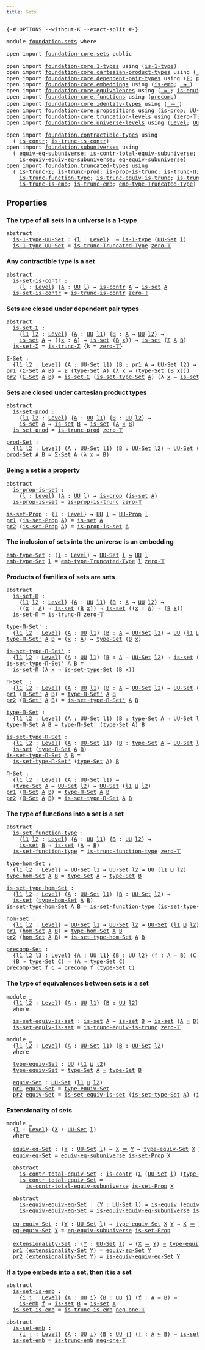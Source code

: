 ```yaml
---
title: Sets
---
```


<pre class="Agda"><a id="30" class="Symbol">{-#</a> <a id="34" class="Keyword">OPTIONS</a> <a id="42" class="Pragma">--without-K</a> <a id="54" class="Pragma">--exact-split</a> <a id="68" class="Symbol">#-}</a>

<a id="73" class="Keyword">module</a> <a id="80" href="foundation.sets.html" class="Module">foundation.sets</a> <a id="96" class="Keyword">where</a>

<a id="103" class="Keyword">open</a> <a id="108" class="Keyword">import</a> <a id="115" href="foundation-core.sets.html" class="Module">foundation-core.sets</a> <a id="136" class="Keyword">public</a>

<a id="144" class="Keyword">open</a> <a id="149" class="Keyword">import</a> <a id="156" href="foundation-core.1-types.html" class="Module">foundation-core.1-types</a> <a id="180" class="Keyword">using</a> <a id="186" class="Symbol">(</a><a id="187" href="foundation-core.1-types.html#807" class="Function">is-1-type</a><a id="196" class="Symbol">)</a>
<a id="198" class="Keyword">open</a> <a id="203" class="Keyword">import</a> <a id="210" href="foundation-core.cartesian-product-types.html" class="Module">foundation-core.cartesian-product-types</a> <a id="250" class="Keyword">using</a> <a id="256" class="Symbol">(</a><a id="257" href="foundation-core.cartesian-product-types.html#590" class="Function Operator">_×_</a><a id="260" class="Symbol">)</a>
<a id="262" class="Keyword">open</a> <a id="267" class="Keyword">import</a> <a id="274" href="foundation-core.dependent-pair-types.html" class="Module">foundation-core.dependent-pair-types</a> <a id="311" class="Keyword">using</a> <a id="317" class="Symbol">(</a><a id="318" href="foundation-core.dependent-pair-types.html#515" class="Record">Σ</a><a id="319" class="Symbol">;</a> <a id="321" href="foundation-core.dependent-pair-types.html#588" class="InductiveConstructor">pair</a><a id="325" class="Symbol">;</a> <a id="327" href="foundation-core.dependent-pair-types.html#605" class="Field">pr1</a><a id="330" class="Symbol">;</a> <a id="332" href="foundation-core.dependent-pair-types.html#617" class="Field">pr2</a><a id="335" class="Symbol">)</a>
<a id="337" class="Keyword">open</a> <a id="342" class="Keyword">import</a> <a id="349" href="foundation-core.embeddings.html" class="Module">foundation-core.embeddings</a> <a id="376" class="Keyword">using</a> <a id="382" class="Symbol">(</a><a id="383" href="foundation-core.embeddings.html#992" class="Function">is-emb</a><a id="389" class="Symbol">;</a> <a id="391" href="foundation-core.embeddings.html#1074" class="Function Operator">_↪_</a><a id="394" class="Symbol">)</a>
<a id="396" class="Keyword">open</a> <a id="401" class="Keyword">import</a> <a id="408" href="foundation-core.equivalences.html" class="Module">foundation-core.equivalences</a> <a id="437" class="Keyword">using</a> <a id="443" class="Symbol">(</a><a id="444" href="foundation-core.equivalences.html#1621" class="Function Operator">_≃_</a><a id="447" class="Symbol">;</a> <a id="449" href="foundation-core.equivalences.html#1556" class="Function">is-equiv</a><a id="457" class="Symbol">)</a>
<a id="459" class="Keyword">open</a> <a id="464" class="Keyword">import</a> <a id="471" href="foundation-core.functions.html" class="Module">foundation-core.functions</a> <a id="497" class="Keyword">using</a> <a id="503" class="Symbol">(</a><a id="504" href="foundation-core.functions.html#938" class="Function">precomp</a><a id="511" class="Symbol">)</a>
<a id="513" class="Keyword">open</a> <a id="518" class="Keyword">import</a> <a id="525" href="foundation-core.identity-types.html" class="Module">foundation-core.identity-types</a> <a id="556" class="Keyword">using</a> <a id="562" class="Symbol">(</a><a id="563" href="foundation-core.identity-types.html#1865" class="Function Operator">_＝_</a><a id="566" class="Symbol">)</a>
<a id="568" class="Keyword">open</a> <a id="573" class="Keyword">import</a> <a id="580" href="foundation-core.propositions.html" class="Module">foundation-core.propositions</a> <a id="609" class="Keyword">using</a> <a id="615" class="Symbol">(</a><a id="616" href="foundation-core.propositions.html#1309" class="Function">is-prop</a><a id="623" class="Symbol">;</a> <a id="625" href="foundation-core.propositions.html#1393" class="Function">UU-Prop</a><a id="632" class="Symbol">)</a>
<a id="634" class="Keyword">open</a> <a id="639" class="Keyword">import</a> <a id="646" href="foundation-core.truncation-levels.html" class="Module">foundation-core.truncation-levels</a> <a id="680" class="Keyword">using</a> <a id="686" class="Symbol">(</a><a id="687" href="foundation-core.truncation-levels.html#492" class="Function">zero-𝕋</a><a id="693" class="Symbol">;</a> <a id="695" href="foundation-core.truncation-levels.html#448" class="Function">neg-one-𝕋</a><a id="704" class="Symbol">)</a>
<a id="706" class="Keyword">open</a> <a id="711" class="Keyword">import</a> <a id="718" href="foundation-core.universe-levels.html" class="Module">foundation-core.universe-levels</a> <a id="750" class="Keyword">using</a> <a id="756" class="Symbol">(</a><a id="757" href="Agda.Primitive.html#597" class="Postulate">Level</a><a id="762" class="Symbol">;</a> <a id="764" href="foundation-core.universe-levels.html#235" class="Primitive">UU</a><a id="766" class="Symbol">;</a> <a id="768" href="Agda.Primitive.html#810" class="Primitive Operator">_⊔_</a><a id="771" class="Symbol">)</a>

<a id="774" class="Keyword">open</a> <a id="779" class="Keyword">import</a> <a id="786" href="foundation.contractible-types.html" class="Module">foundation.contractible-types</a> <a id="816" class="Keyword">using</a>
  <a id="824" class="Symbol">(</a> <a id="826" href="foundation-core.contractible-types.html#1006" class="Function">is-contr</a><a id="834" class="Symbol">;</a> <a id="836" href="foundation.contractible-types.html#3778" class="Function">is-trunc-is-contr</a><a id="853" class="Symbol">)</a>
<a id="855" class="Keyword">open</a> <a id="860" class="Keyword">import</a> <a id="867" href="foundation.subuniverses.html" class="Module">foundation.subuniverses</a> <a id="891" class="Keyword">using</a>
  <a id="899" class="Symbol">(</a> <a id="901" href="foundation.subuniverses.html#2750" class="Function">equiv-eq-subuniverse</a><a id="921" class="Symbol">;</a> <a id="923" href="foundation.subuniverses.html#2955" class="Function">is-contr-total-equiv-subuniverse</a><a id="955" class="Symbol">;</a>
    <a id="961" href="foundation.subuniverses.html#3335" class="Function">is-equiv-equiv-eq-subuniverse</a><a id="990" class="Symbol">;</a> <a id="992" href="foundation.subuniverses.html#3939" class="Function">eq-equiv-subuniverse</a><a id="1012" class="Symbol">)</a>
<a id="1014" class="Keyword">open</a> <a id="1019" class="Keyword">import</a> <a id="1026" href="foundation.truncated-types.html" class="Module">foundation.truncated-types</a> <a id="1053" class="Keyword">using</a>
  <a id="1061" class="Symbol">(</a> <a id="1063" href="foundation-core.truncated-types.html#5855" class="Function">is-trunc-Σ</a><a id="1073" class="Symbol">;</a> <a id="1075" href="foundation-core.truncated-types.html#7120" class="Function">is-trunc-prod</a><a id="1088" class="Symbol">;</a> <a id="1090" href="foundation-core.truncated-types.html#12190" class="Function">is-prop-is-trunc</a><a id="1106" class="Symbol">;</a> <a id="1108" href="foundation-core.truncated-types.html#9033" class="Function">is-trunc-Π</a><a id="1118" class="Symbol">;</a>
    <a id="1124" href="foundation-core.truncated-types.html#10883" class="Function">is-trunc-function-type</a><a id="1146" class="Symbol">;</a> <a id="1148" href="foundation-core.truncated-types.html#12761" class="Function">is-trunc-equiv-is-trunc</a><a id="1171" class="Symbol">;</a> <a id="1173" href="foundation.truncated-types.html#990" class="Function">is-trunc-Truncated-Type</a><a id="1196" class="Symbol">;</a>
    <a id="1202" href="foundation-core.truncated-types.html#5313" class="Function">is-trunc-is-emb</a><a id="1217" class="Symbol">;</a> <a id="1219" href="foundation-core.truncated-types.html#5575" class="Function">is-trunc-emb</a><a id="1231" class="Symbol">;</a> <a id="1233" href="foundation.truncated-types.html#1577" class="Function">emb-type-Truncated-Type</a><a id="1256" class="Symbol">)</a>
</pre>
## Properties

### The type of all sets in a universe is a 1-type

<pre class="Agda"><a id="1334" class="Keyword">abstract</a>
  <a id="is-1-type-UU-Set"></a><a id="1345" href="foundation.sets.html#1345" class="Function">is-1-type-UU-Set</a> <a id="1362" class="Symbol">:</a> <a id="1364" class="Symbol">{</a><a id="1365" href="foundation.sets.html#1365" class="Bound">l</a> <a id="1367" class="Symbol">:</a> <a id="1369" href="Agda.Primitive.html#597" class="Postulate">Level</a><a id="1374" class="Symbol">}</a>  <a id="1377" class="Symbol">→</a> <a id="1379" href="foundation-core.1-types.html#807" class="Function">is-1-type</a> <a id="1389" class="Symbol">(</a><a id="1390" href="foundation-core.sets.html#1190" class="Function">UU-Set</a> <a id="1397" href="foundation.sets.html#1365" class="Bound">l</a><a id="1398" class="Symbol">)</a>
  <a id="1402" href="foundation.sets.html#1345" class="Function">is-1-type-UU-Set</a> <a id="1419" class="Symbol">=</a> <a id="1421" href="foundation.truncated-types.html#990" class="Function">is-trunc-Truncated-Type</a> <a id="1445" href="foundation-core.truncation-levels.html#492" class="Function">zero-𝕋</a>
</pre>
### Any contractible type is a set

<pre class="Agda"><a id="1501" class="Keyword">abstract</a>
  <a id="is-set-is-contr"></a><a id="1512" href="foundation.sets.html#1512" class="Function">is-set-is-contr</a> <a id="1528" class="Symbol">:</a>
    <a id="1534" class="Symbol">{</a><a id="1535" href="foundation.sets.html#1535" class="Bound">l</a> <a id="1537" class="Symbol">:</a> <a id="1539" href="Agda.Primitive.html#597" class="Postulate">Level</a><a id="1544" class="Symbol">}</a> <a id="1546" class="Symbol">{</a><a id="1547" href="foundation.sets.html#1547" class="Bound">A</a> <a id="1549" class="Symbol">:</a> <a id="1551" href="foundation-core.universe-levels.html#235" class="Primitive">UU</a> <a id="1554" href="foundation.sets.html#1535" class="Bound">l</a><a id="1555" class="Symbol">}</a> <a id="1557" class="Symbol">→</a> <a id="1559" href="foundation-core.contractible-types.html#1006" class="Function">is-contr</a> <a id="1568" href="foundation.sets.html#1547" class="Bound">A</a> <a id="1570" class="Symbol">→</a> <a id="1572" href="foundation-core.sets.html#1113" class="Function">is-set</a> <a id="1579" href="foundation.sets.html#1547" class="Bound">A</a>
  <a id="1583" href="foundation.sets.html#1512" class="Function">is-set-is-contr</a> <a id="1599" class="Symbol">=</a> <a id="1601" href="foundation.contractible-types.html#3778" class="Function">is-trunc-is-contr</a> <a id="1619" href="foundation-core.truncation-levels.html#492" class="Function">zero-𝕋</a>
</pre>
### Sets are closed under dependent pair types

<pre class="Agda"><a id="1687" class="Keyword">abstract</a>
  <a id="is-set-Σ"></a><a id="1698" href="foundation.sets.html#1698" class="Function">is-set-Σ</a> <a id="1707" class="Symbol">:</a>
    <a id="1713" class="Symbol">{</a><a id="1714" href="foundation.sets.html#1714" class="Bound">l1</a> <a id="1717" href="foundation.sets.html#1717" class="Bound">l2</a> <a id="1720" class="Symbol">:</a> <a id="1722" href="Agda.Primitive.html#597" class="Postulate">Level</a><a id="1727" class="Symbol">}</a> <a id="1729" class="Symbol">{</a><a id="1730" href="foundation.sets.html#1730" class="Bound">A</a> <a id="1732" class="Symbol">:</a> <a id="1734" href="foundation-core.universe-levels.html#235" class="Primitive">UU</a> <a id="1737" href="foundation.sets.html#1714" class="Bound">l1</a><a id="1739" class="Symbol">}</a> <a id="1741" class="Symbol">{</a><a id="1742" href="foundation.sets.html#1742" class="Bound">B</a> <a id="1744" class="Symbol">:</a> <a id="1746" href="foundation.sets.html#1730" class="Bound">A</a> <a id="1748" class="Symbol">→</a> <a id="1750" href="foundation-core.universe-levels.html#235" class="Primitive">UU</a> <a id="1753" href="foundation.sets.html#1717" class="Bound">l2</a><a id="1755" class="Symbol">}</a> <a id="1757" class="Symbol">→</a>
    <a id="1763" href="foundation-core.sets.html#1113" class="Function">is-set</a> <a id="1770" href="foundation.sets.html#1730" class="Bound">A</a> <a id="1772" class="Symbol">→</a> <a id="1774" class="Symbol">((</a><a id="1776" href="foundation.sets.html#1776" class="Bound">x</a> <a id="1778" class="Symbol">:</a> <a id="1780" href="foundation.sets.html#1730" class="Bound">A</a><a id="1781" class="Symbol">)</a> <a id="1783" class="Symbol">→</a> <a id="1785" href="foundation-core.sets.html#1113" class="Function">is-set</a> <a id="1792" class="Symbol">(</a><a id="1793" href="foundation.sets.html#1742" class="Bound">B</a> <a id="1795" href="foundation.sets.html#1776" class="Bound">x</a><a id="1796" class="Symbol">))</a> <a id="1799" class="Symbol">→</a> <a id="1801" href="foundation-core.sets.html#1113" class="Function">is-set</a> <a id="1808" class="Symbol">(</a><a id="1809" href="foundation-core.dependent-pair-types.html#515" class="Record">Σ</a> <a id="1811" href="foundation.sets.html#1730" class="Bound">A</a> <a id="1813" href="foundation.sets.html#1742" class="Bound">B</a><a id="1814" class="Symbol">)</a>
  <a id="1818" href="foundation.sets.html#1698" class="Function">is-set-Σ</a> <a id="1827" class="Symbol">=</a> <a id="1829" href="foundation-core.truncated-types.html#5855" class="Function">is-trunc-Σ</a> <a id="1840" class="Symbol">{</a><a id="1841" class="Argument">k</a> <a id="1843" class="Symbol">=</a> <a id="1845" href="foundation-core.truncation-levels.html#492" class="Function">zero-𝕋</a><a id="1851" class="Symbol">}</a>

<a id="Σ-Set"></a><a id="1854" href="foundation.sets.html#1854" class="Function">Σ-Set</a> <a id="1860" class="Symbol">:</a>
  <a id="1864" class="Symbol">{</a><a id="1865" href="foundation.sets.html#1865" class="Bound">l1</a> <a id="1868" href="foundation.sets.html#1868" class="Bound">l2</a> <a id="1871" class="Symbol">:</a> <a id="1873" href="Agda.Primitive.html#597" class="Postulate">Level</a><a id="1878" class="Symbol">}</a> <a id="1880" class="Symbol">(</a><a id="1881" href="foundation.sets.html#1881" class="Bound">A</a> <a id="1883" class="Symbol">:</a> <a id="1885" href="foundation-core.sets.html#1190" class="Function">UU-Set</a> <a id="1892" href="foundation.sets.html#1865" class="Bound">l1</a><a id="1894" class="Symbol">)</a> <a id="1896" class="Symbol">(</a><a id="1897" href="foundation.sets.html#1897" class="Bound">B</a> <a id="1899" class="Symbol">:</a> <a id="1901" href="foundation-core.dependent-pair-types.html#605" class="Field">pr1</a> <a id="1905" href="foundation.sets.html#1881" class="Bound">A</a> <a id="1907" class="Symbol">→</a> <a id="1909" href="foundation-core.sets.html#1190" class="Function">UU-Set</a> <a id="1916" href="foundation.sets.html#1868" class="Bound">l2</a><a id="1918" class="Symbol">)</a> <a id="1920" class="Symbol">→</a> <a id="1922" href="foundation-core.sets.html#1190" class="Function">UU-Set</a> <a id="1929" class="Symbol">(</a><a id="1930" href="foundation.sets.html#1865" class="Bound">l1</a> <a id="1933" href="Agda.Primitive.html#810" class="Primitive Operator">⊔</a> <a id="1935" href="foundation.sets.html#1868" class="Bound">l2</a><a id="1937" class="Symbol">)</a>
<a id="1939" href="foundation-core.dependent-pair-types.html#605" class="Field">pr1</a> <a id="1943" class="Symbol">(</a><a id="1944" href="foundation.sets.html#1854" class="Function">Σ-Set</a> <a id="1950" href="foundation.sets.html#1950" class="Bound">A</a> <a id="1952" href="foundation.sets.html#1952" class="Bound">B</a><a id="1953" class="Symbol">)</a> <a id="1955" class="Symbol">=</a> <a id="1957" href="foundation-core.dependent-pair-types.html#515" class="Record">Σ</a> <a id="1959" class="Symbol">(</a><a id="1960" href="foundation-core.sets.html#1304" class="Function">type-Set</a> <a id="1969" href="foundation.sets.html#1950" class="Bound">A</a><a id="1970" class="Symbol">)</a> <a id="1972" class="Symbol">(λ</a> <a id="1975" href="foundation.sets.html#1975" class="Bound">x</a> <a id="1977" class="Symbol">→</a> <a id="1979" class="Symbol">(</a><a id="1980" href="foundation-core.sets.html#1304" class="Function">type-Set</a> <a id="1989" class="Symbol">(</a><a id="1990" href="foundation.sets.html#1952" class="Bound">B</a> <a id="1992" href="foundation.sets.html#1975" class="Bound">x</a><a id="1993" class="Symbol">)))</a>
<a id="1997" href="foundation-core.dependent-pair-types.html#617" class="Field">pr2</a> <a id="2001" class="Symbol">(</a><a id="2002" href="foundation.sets.html#1854" class="Function">Σ-Set</a> <a id="2008" href="foundation.sets.html#2008" class="Bound">A</a> <a id="2010" href="foundation.sets.html#2010" class="Bound">B</a><a id="2011" class="Symbol">)</a> <a id="2013" class="Symbol">=</a> <a id="2015" href="foundation.sets.html#1698" class="Function">is-set-Σ</a> <a id="2024" class="Symbol">(</a><a id="2025" href="foundation-core.sets.html#1355" class="Function">is-set-type-Set</a> <a id="2041" href="foundation.sets.html#2008" class="Bound">A</a><a id="2042" class="Symbol">)</a> <a id="2044" class="Symbol">(λ</a> <a id="2047" href="foundation.sets.html#2047" class="Bound">x</a> <a id="2049" class="Symbol">→</a> <a id="2051" href="foundation-core.sets.html#1355" class="Function">is-set-type-Set</a> <a id="2067" class="Symbol">(</a><a id="2068" href="foundation.sets.html#2010" class="Bound">B</a> <a id="2070" href="foundation.sets.html#2047" class="Bound">x</a><a id="2071" class="Symbol">))</a>
</pre>
### Sets are closed under cartesian product types

<pre class="Agda"><a id="2138" class="Keyword">abstract</a>
  <a id="is-set-prod"></a><a id="2149" href="foundation.sets.html#2149" class="Function">is-set-prod</a> <a id="2161" class="Symbol">:</a>
    <a id="2167" class="Symbol">{</a><a id="2168" href="foundation.sets.html#2168" class="Bound">l1</a> <a id="2171" href="foundation.sets.html#2171" class="Bound">l2</a> <a id="2174" class="Symbol">:</a> <a id="2176" href="Agda.Primitive.html#597" class="Postulate">Level</a><a id="2181" class="Symbol">}</a> <a id="2183" class="Symbol">{</a><a id="2184" href="foundation.sets.html#2184" class="Bound">A</a> <a id="2186" class="Symbol">:</a> <a id="2188" href="foundation-core.universe-levels.html#235" class="Primitive">UU</a> <a id="2191" href="foundation.sets.html#2168" class="Bound">l1</a><a id="2193" class="Symbol">}</a> <a id="2195" class="Symbol">{</a><a id="2196" href="foundation.sets.html#2196" class="Bound">B</a> <a id="2198" class="Symbol">:</a> <a id="2200" href="foundation-core.universe-levels.html#235" class="Primitive">UU</a> <a id="2203" href="foundation.sets.html#2171" class="Bound">l2</a><a id="2205" class="Symbol">}</a> <a id="2207" class="Symbol">→</a>
    <a id="2213" href="foundation-core.sets.html#1113" class="Function">is-set</a> <a id="2220" href="foundation.sets.html#2184" class="Bound">A</a> <a id="2222" class="Symbol">→</a> <a id="2224" href="foundation-core.sets.html#1113" class="Function">is-set</a> <a id="2231" href="foundation.sets.html#2196" class="Bound">B</a> <a id="2233" class="Symbol">→</a> <a id="2235" href="foundation-core.sets.html#1113" class="Function">is-set</a> <a id="2242" class="Symbol">(</a><a id="2243" href="foundation.sets.html#2184" class="Bound">A</a> <a id="2245" href="foundation-core.cartesian-product-types.html#590" class="Function Operator">×</a> <a id="2247" href="foundation.sets.html#2196" class="Bound">B</a><a id="2248" class="Symbol">)</a>
  <a id="2252" href="foundation.sets.html#2149" class="Function">is-set-prod</a> <a id="2264" class="Symbol">=</a> <a id="2266" href="foundation-core.truncated-types.html#7120" class="Function">is-trunc-prod</a> <a id="2280" href="foundation-core.truncation-levels.html#492" class="Function">zero-𝕋</a>
  
<a id="prod-Set"></a><a id="2290" href="foundation.sets.html#2290" class="Function">prod-Set</a> <a id="2299" class="Symbol">:</a>
  <a id="2303" class="Symbol">{</a><a id="2304" href="foundation.sets.html#2304" class="Bound">l1</a> <a id="2307" href="foundation.sets.html#2307" class="Bound">l2</a> <a id="2310" class="Symbol">:</a> <a id="2312" href="Agda.Primitive.html#597" class="Postulate">Level</a><a id="2317" class="Symbol">}</a> <a id="2319" class="Symbol">(</a><a id="2320" href="foundation.sets.html#2320" class="Bound">A</a> <a id="2322" class="Symbol">:</a> <a id="2324" href="foundation-core.sets.html#1190" class="Function">UU-Set</a> <a id="2331" href="foundation.sets.html#2304" class="Bound">l1</a><a id="2333" class="Symbol">)</a> <a id="2335" class="Symbol">(</a><a id="2336" href="foundation.sets.html#2336" class="Bound">B</a> <a id="2338" class="Symbol">:</a> <a id="2340" href="foundation-core.sets.html#1190" class="Function">UU-Set</a> <a id="2347" href="foundation.sets.html#2307" class="Bound">l2</a><a id="2349" class="Symbol">)</a> <a id="2351" class="Symbol">→</a> <a id="2353" href="foundation-core.sets.html#1190" class="Function">UU-Set</a> <a id="2360" class="Symbol">(</a><a id="2361" href="foundation.sets.html#2304" class="Bound">l1</a> <a id="2364" href="Agda.Primitive.html#810" class="Primitive Operator">⊔</a> <a id="2366" href="foundation.sets.html#2307" class="Bound">l2</a><a id="2368" class="Symbol">)</a>
<a id="2370" href="foundation.sets.html#2290" class="Function">prod-Set</a> <a id="2379" href="foundation.sets.html#2379" class="Bound">A</a> <a id="2381" href="foundation.sets.html#2381" class="Bound">B</a> <a id="2383" class="Symbol">=</a> <a id="2385" href="foundation.sets.html#1854" class="Function">Σ-Set</a> <a id="2391" href="foundation.sets.html#2379" class="Bound">A</a> <a id="2393" class="Symbol">(λ</a> <a id="2396" href="foundation.sets.html#2396" class="Bound">x</a> <a id="2398" class="Symbol">→</a> <a id="2400" href="foundation.sets.html#2381" class="Bound">B</a><a id="2401" class="Symbol">)</a>
</pre>
### Being a set is a property

<pre class="Agda"><a id="2447" class="Keyword">abstract</a>
  <a id="is-prop-is-set"></a><a id="2458" href="foundation.sets.html#2458" class="Function">is-prop-is-set</a> <a id="2473" class="Symbol">:</a>
    <a id="2479" class="Symbol">{</a><a id="2480" href="foundation.sets.html#2480" class="Bound">l</a> <a id="2482" class="Symbol">:</a> <a id="2484" href="Agda.Primitive.html#597" class="Postulate">Level</a><a id="2489" class="Symbol">}</a> <a id="2491" class="Symbol">(</a><a id="2492" href="foundation.sets.html#2492" class="Bound">A</a> <a id="2494" class="Symbol">:</a> <a id="2496" href="foundation-core.universe-levels.html#235" class="Primitive">UU</a> <a id="2499" href="foundation.sets.html#2480" class="Bound">l</a><a id="2500" class="Symbol">)</a> <a id="2502" class="Symbol">→</a> <a id="2504" href="foundation-core.propositions.html#1309" class="Function">is-prop</a> <a id="2512" class="Symbol">(</a><a id="2513" href="foundation-core.sets.html#1113" class="Function">is-set</a> <a id="2520" href="foundation.sets.html#2492" class="Bound">A</a><a id="2521" class="Symbol">)</a>
  <a id="2525" href="foundation.sets.html#2458" class="Function">is-prop-is-set</a> <a id="2540" class="Symbol">=</a> <a id="2542" href="foundation-core.truncated-types.html#12190" class="Function">is-prop-is-trunc</a> <a id="2559" href="foundation-core.truncation-levels.html#492" class="Function">zero-𝕋</a>

<a id="is-set-Prop"></a><a id="2567" href="foundation.sets.html#2567" class="Function">is-set-Prop</a> <a id="2579" class="Symbol">:</a> <a id="2581" class="Symbol">{</a><a id="2582" href="foundation.sets.html#2582" class="Bound">l</a> <a id="2584" class="Symbol">:</a> <a id="2586" href="Agda.Primitive.html#597" class="Postulate">Level</a><a id="2591" class="Symbol">}</a> <a id="2593" class="Symbol">→</a> <a id="2595" href="foundation-core.universe-levels.html#235" class="Primitive">UU</a> <a id="2598" href="foundation.sets.html#2582" class="Bound">l</a> <a id="2600" class="Symbol">→</a> <a id="2602" href="foundation-core.propositions.html#1393" class="Function">UU-Prop</a> <a id="2610" href="foundation.sets.html#2582" class="Bound">l</a>
<a id="2612" href="foundation-core.dependent-pair-types.html#605" class="Field">pr1</a> <a id="2616" class="Symbol">(</a><a id="2617" href="foundation.sets.html#2567" class="Function">is-set-Prop</a> <a id="2629" href="foundation.sets.html#2629" class="Bound">A</a><a id="2630" class="Symbol">)</a> <a id="2632" class="Symbol">=</a> <a id="2634" href="foundation-core.sets.html#1113" class="Function">is-set</a> <a id="2641" href="foundation.sets.html#2629" class="Bound">A</a>
<a id="2643" href="foundation-core.dependent-pair-types.html#617" class="Field">pr2</a> <a id="2647" class="Symbol">(</a><a id="2648" href="foundation.sets.html#2567" class="Function">is-set-Prop</a> <a id="2660" href="foundation.sets.html#2660" class="Bound">A</a><a id="2661" class="Symbol">)</a> <a id="2663" class="Symbol">=</a> <a id="2665" href="foundation.sets.html#2458" class="Function">is-prop-is-set</a> <a id="2680" href="foundation.sets.html#2660" class="Bound">A</a>
</pre>
### The inclusion of sets into the universe is an embedding

<pre class="Agda"><a id="emb-type-Set"></a><a id="2756" href="foundation.sets.html#2756" class="Function">emb-type-Set</a> <a id="2769" class="Symbol">:</a> <a id="2771" class="Symbol">(</a><a id="2772" href="foundation.sets.html#2772" class="Bound">l</a> <a id="2774" class="Symbol">:</a> <a id="2776" href="Agda.Primitive.html#597" class="Postulate">Level</a><a id="2781" class="Symbol">)</a> <a id="2783" class="Symbol">→</a> <a id="2785" href="foundation-core.sets.html#1190" class="Function">UU-Set</a> <a id="2792" href="foundation.sets.html#2772" class="Bound">l</a> <a id="2794" href="foundation-core.embeddings.html#1074" class="Function Operator">↪</a> <a id="2796" href="foundation-core.universe-levels.html#235" class="Primitive">UU</a> <a id="2799" href="foundation.sets.html#2772" class="Bound">l</a>
<a id="2801" href="foundation.sets.html#2756" class="Function">emb-type-Set</a> <a id="2814" href="foundation.sets.html#2814" class="Bound">l</a> <a id="2816" class="Symbol">=</a> <a id="2818" href="foundation.truncated-types.html#1577" class="Function">emb-type-Truncated-Type</a> <a id="2842" href="foundation.sets.html#2814" class="Bound">l</a> <a id="2844" href="foundation-core.truncation-levels.html#492" class="Function">zero-𝕋</a>
</pre>
### Products of families of sets are sets

<pre class="Agda"><a id="2907" class="Keyword">abstract</a>
  <a id="is-set-Π"></a><a id="2918" href="foundation.sets.html#2918" class="Function">is-set-Π</a> <a id="2927" class="Symbol">:</a>
    <a id="2933" class="Symbol">{</a><a id="2934" href="foundation.sets.html#2934" class="Bound">l1</a> <a id="2937" href="foundation.sets.html#2937" class="Bound">l2</a> <a id="2940" class="Symbol">:</a> <a id="2942" href="Agda.Primitive.html#597" class="Postulate">Level</a><a id="2947" class="Symbol">}</a> <a id="2949" class="Symbol">{</a><a id="2950" href="foundation.sets.html#2950" class="Bound">A</a> <a id="2952" class="Symbol">:</a> <a id="2954" href="foundation-core.universe-levels.html#235" class="Primitive">UU</a> <a id="2957" href="foundation.sets.html#2934" class="Bound">l1</a><a id="2959" class="Symbol">}</a> <a id="2961" class="Symbol">{</a><a id="2962" href="foundation.sets.html#2962" class="Bound">B</a> <a id="2964" class="Symbol">:</a> <a id="2966" href="foundation.sets.html#2950" class="Bound">A</a> <a id="2968" class="Symbol">→</a> <a id="2970" href="foundation-core.universe-levels.html#235" class="Primitive">UU</a> <a id="2973" href="foundation.sets.html#2937" class="Bound">l2</a><a id="2975" class="Symbol">}</a> <a id="2977" class="Symbol">→</a>
    <a id="2983" class="Symbol">((</a><a id="2985" href="foundation.sets.html#2985" class="Bound">x</a> <a id="2987" class="Symbol">:</a> <a id="2989" href="foundation.sets.html#2950" class="Bound">A</a><a id="2990" class="Symbol">)</a> <a id="2992" class="Symbol">→</a> <a id="2994" href="foundation-core.sets.html#1113" class="Function">is-set</a> <a id="3001" class="Symbol">(</a><a id="3002" href="foundation.sets.html#2962" class="Bound">B</a> <a id="3004" href="foundation.sets.html#2985" class="Bound">x</a><a id="3005" class="Symbol">))</a> <a id="3008" class="Symbol">→</a> <a id="3010" href="foundation-core.sets.html#1113" class="Function">is-set</a> <a id="3017" class="Symbol">((</a><a id="3019" href="foundation.sets.html#3019" class="Bound">x</a> <a id="3021" class="Symbol">:</a> <a id="3023" href="foundation.sets.html#2950" class="Bound">A</a><a id="3024" class="Symbol">)</a> <a id="3026" class="Symbol">→</a> <a id="3028" class="Symbol">(</a><a id="3029" href="foundation.sets.html#2962" class="Bound">B</a> <a id="3031" href="foundation.sets.html#3019" class="Bound">x</a><a id="3032" class="Symbol">))</a>
  <a id="3037" href="foundation.sets.html#2918" class="Function">is-set-Π</a> <a id="3046" class="Symbol">=</a> <a id="3048" href="foundation-core.truncated-types.html#9033" class="Function">is-trunc-Π</a> <a id="3059" href="foundation-core.truncation-levels.html#492" class="Function">zero-𝕋</a>

<a id="type-Π-Set&#39;"></a><a id="3067" href="foundation.sets.html#3067" class="Function">type-Π-Set&#39;</a> <a id="3079" class="Symbol">:</a>
  <a id="3083" class="Symbol">{</a><a id="3084" href="foundation.sets.html#3084" class="Bound">l1</a> <a id="3087" href="foundation.sets.html#3087" class="Bound">l2</a> <a id="3090" class="Symbol">:</a> <a id="3092" href="Agda.Primitive.html#597" class="Postulate">Level</a><a id="3097" class="Symbol">}</a> <a id="3099" class="Symbol">(</a><a id="3100" href="foundation.sets.html#3100" class="Bound">A</a> <a id="3102" class="Symbol">:</a> <a id="3104" href="foundation-core.universe-levels.html#235" class="Primitive">UU</a> <a id="3107" href="foundation.sets.html#3084" class="Bound">l1</a><a id="3109" class="Symbol">)</a> <a id="3111" class="Symbol">(</a><a id="3112" href="foundation.sets.html#3112" class="Bound">B</a> <a id="3114" class="Symbol">:</a> <a id="3116" href="foundation.sets.html#3100" class="Bound">A</a> <a id="3118" class="Symbol">→</a> <a id="3120" href="foundation-core.sets.html#1190" class="Function">UU-Set</a> <a id="3127" href="foundation.sets.html#3087" class="Bound">l2</a><a id="3129" class="Symbol">)</a> <a id="3131" class="Symbol">→</a> <a id="3133" href="foundation-core.universe-levels.html#235" class="Primitive">UU</a> <a id="3136" class="Symbol">(</a><a id="3137" href="foundation.sets.html#3084" class="Bound">l1</a> <a id="3140" href="Agda.Primitive.html#810" class="Primitive Operator">⊔</a> <a id="3142" href="foundation.sets.html#3087" class="Bound">l2</a><a id="3144" class="Symbol">)</a>
<a id="3146" href="foundation.sets.html#3067" class="Function">type-Π-Set&#39;</a> <a id="3158" href="foundation.sets.html#3158" class="Bound">A</a> <a id="3160" href="foundation.sets.html#3160" class="Bound">B</a> <a id="3162" class="Symbol">=</a> <a id="3164" class="Symbol">(</a><a id="3165" href="foundation.sets.html#3165" class="Bound">x</a> <a id="3167" class="Symbol">:</a> <a id="3169" href="foundation.sets.html#3158" class="Bound">A</a><a id="3170" class="Symbol">)</a> <a id="3172" class="Symbol">→</a> <a id="3174" href="foundation-core.sets.html#1304" class="Function">type-Set</a> <a id="3183" class="Symbol">(</a><a id="3184" href="foundation.sets.html#3160" class="Bound">B</a> <a id="3186" href="foundation.sets.html#3165" class="Bound">x</a><a id="3187" class="Symbol">)</a>

<a id="is-set-type-Π-Set&#39;"></a><a id="3190" href="foundation.sets.html#3190" class="Function">is-set-type-Π-Set&#39;</a> <a id="3209" class="Symbol">:</a>
  <a id="3213" class="Symbol">{</a><a id="3214" href="foundation.sets.html#3214" class="Bound">l1</a> <a id="3217" href="foundation.sets.html#3217" class="Bound">l2</a> <a id="3220" class="Symbol">:</a> <a id="3222" href="Agda.Primitive.html#597" class="Postulate">Level</a><a id="3227" class="Symbol">}</a> <a id="3229" class="Symbol">(</a><a id="3230" href="foundation.sets.html#3230" class="Bound">A</a> <a id="3232" class="Symbol">:</a> <a id="3234" href="foundation-core.universe-levels.html#235" class="Primitive">UU</a> <a id="3237" href="foundation.sets.html#3214" class="Bound">l1</a><a id="3239" class="Symbol">)</a> <a id="3241" class="Symbol">(</a><a id="3242" href="foundation.sets.html#3242" class="Bound">B</a> <a id="3244" class="Symbol">:</a> <a id="3246" href="foundation.sets.html#3230" class="Bound">A</a> <a id="3248" class="Symbol">→</a> <a id="3250" href="foundation-core.sets.html#1190" class="Function">UU-Set</a> <a id="3257" href="foundation.sets.html#3217" class="Bound">l2</a><a id="3259" class="Symbol">)</a> <a id="3261" class="Symbol">→</a> <a id="3263" href="foundation-core.sets.html#1113" class="Function">is-set</a> <a id="3270" class="Symbol">(</a><a id="3271" href="foundation.sets.html#3067" class="Function">type-Π-Set&#39;</a> <a id="3283" href="foundation.sets.html#3230" class="Bound">A</a> <a id="3285" href="foundation.sets.html#3242" class="Bound">B</a><a id="3286" class="Symbol">)</a>
<a id="3288" href="foundation.sets.html#3190" class="Function">is-set-type-Π-Set&#39;</a> <a id="3307" href="foundation.sets.html#3307" class="Bound">A</a> <a id="3309" href="foundation.sets.html#3309" class="Bound">B</a> <a id="3311" class="Symbol">=</a>
  <a id="3315" href="foundation.sets.html#2918" class="Function">is-set-Π</a> <a id="3324" class="Symbol">(λ</a> <a id="3327" href="foundation.sets.html#3327" class="Bound">x</a> <a id="3329" class="Symbol">→</a> <a id="3331" href="foundation-core.sets.html#1355" class="Function">is-set-type-Set</a> <a id="3347" class="Symbol">(</a><a id="3348" href="foundation.sets.html#3309" class="Bound">B</a> <a id="3350" href="foundation.sets.html#3327" class="Bound">x</a><a id="3351" class="Symbol">))</a>

<a id="Π-Set&#39;"></a><a id="3355" href="foundation.sets.html#3355" class="Function">Π-Set&#39;</a> <a id="3362" class="Symbol">:</a>
  <a id="3366" class="Symbol">{</a><a id="3367" href="foundation.sets.html#3367" class="Bound">l1</a> <a id="3370" href="foundation.sets.html#3370" class="Bound">l2</a> <a id="3373" class="Symbol">:</a> <a id="3375" href="Agda.Primitive.html#597" class="Postulate">Level</a><a id="3380" class="Symbol">}</a> <a id="3382" class="Symbol">(</a><a id="3383" href="foundation.sets.html#3383" class="Bound">A</a> <a id="3385" class="Symbol">:</a> <a id="3387" href="foundation-core.universe-levels.html#235" class="Primitive">UU</a> <a id="3390" href="foundation.sets.html#3367" class="Bound">l1</a><a id="3392" class="Symbol">)</a> <a id="3394" class="Symbol">(</a><a id="3395" href="foundation.sets.html#3395" class="Bound">B</a> <a id="3397" class="Symbol">:</a> <a id="3399" href="foundation.sets.html#3383" class="Bound">A</a> <a id="3401" class="Symbol">→</a> <a id="3403" href="foundation-core.sets.html#1190" class="Function">UU-Set</a> <a id="3410" href="foundation.sets.html#3370" class="Bound">l2</a><a id="3412" class="Symbol">)</a> <a id="3414" class="Symbol">→</a> <a id="3416" href="foundation-core.sets.html#1190" class="Function">UU-Set</a> <a id="3423" class="Symbol">(</a><a id="3424" href="foundation.sets.html#3367" class="Bound">l1</a> <a id="3427" href="Agda.Primitive.html#810" class="Primitive Operator">⊔</a> <a id="3429" href="foundation.sets.html#3370" class="Bound">l2</a><a id="3431" class="Symbol">)</a>
<a id="3433" href="foundation-core.dependent-pair-types.html#605" class="Field">pr1</a> <a id="3437" class="Symbol">(</a><a id="3438" href="foundation.sets.html#3355" class="Function">Π-Set&#39;</a> <a id="3445" href="foundation.sets.html#3445" class="Bound">A</a> <a id="3447" href="foundation.sets.html#3447" class="Bound">B</a><a id="3448" class="Symbol">)</a> <a id="3450" class="Symbol">=</a> <a id="3452" href="foundation.sets.html#3067" class="Function">type-Π-Set&#39;</a> <a id="3464" href="foundation.sets.html#3445" class="Bound">A</a> <a id="3466" href="foundation.sets.html#3447" class="Bound">B</a>
<a id="3468" href="foundation-core.dependent-pair-types.html#617" class="Field">pr2</a> <a id="3472" class="Symbol">(</a><a id="3473" href="foundation.sets.html#3355" class="Function">Π-Set&#39;</a> <a id="3480" href="foundation.sets.html#3480" class="Bound">A</a> <a id="3482" href="foundation.sets.html#3482" class="Bound">B</a><a id="3483" class="Symbol">)</a> <a id="3485" class="Symbol">=</a> <a id="3487" href="foundation.sets.html#3190" class="Function">is-set-type-Π-Set&#39;</a> <a id="3506" href="foundation.sets.html#3480" class="Bound">A</a> <a id="3508" href="foundation.sets.html#3482" class="Bound">B</a>

<a id="type-Π-Set"></a><a id="3511" href="foundation.sets.html#3511" class="Function">type-Π-Set</a> <a id="3522" class="Symbol">:</a>
  <a id="3526" class="Symbol">{</a><a id="3527" href="foundation.sets.html#3527" class="Bound">l1</a> <a id="3530" href="foundation.sets.html#3530" class="Bound">l2</a> <a id="3533" class="Symbol">:</a> <a id="3535" href="Agda.Primitive.html#597" class="Postulate">Level</a><a id="3540" class="Symbol">}</a> <a id="3542" class="Symbol">(</a><a id="3543" href="foundation.sets.html#3543" class="Bound">A</a> <a id="3545" class="Symbol">:</a> <a id="3547" href="foundation-core.sets.html#1190" class="Function">UU-Set</a> <a id="3554" href="foundation.sets.html#3527" class="Bound">l1</a><a id="3556" class="Symbol">)</a> <a id="3558" class="Symbol">(</a><a id="3559" href="foundation.sets.html#3559" class="Bound">B</a> <a id="3561" class="Symbol">:</a> <a id="3563" href="foundation-core.sets.html#1304" class="Function">type-Set</a> <a id="3572" href="foundation.sets.html#3543" class="Bound">A</a> <a id="3574" class="Symbol">→</a> <a id="3576" href="foundation-core.sets.html#1190" class="Function">UU-Set</a> <a id="3583" href="foundation.sets.html#3530" class="Bound">l2</a><a id="3585" class="Symbol">)</a> <a id="3587" class="Symbol">→</a> <a id="3589" href="foundation-core.universe-levels.html#235" class="Primitive">UU</a> <a id="3592" class="Symbol">(</a><a id="3593" href="foundation.sets.html#3527" class="Bound">l1</a> <a id="3596" href="Agda.Primitive.html#810" class="Primitive Operator">⊔</a> <a id="3598" href="foundation.sets.html#3530" class="Bound">l2</a><a id="3600" class="Symbol">)</a>
<a id="3602" href="foundation.sets.html#3511" class="Function">type-Π-Set</a> <a id="3613" href="foundation.sets.html#3613" class="Bound">A</a> <a id="3615" href="foundation.sets.html#3615" class="Bound">B</a> <a id="3617" class="Symbol">=</a> <a id="3619" href="foundation.sets.html#3067" class="Function">type-Π-Set&#39;</a> <a id="3631" class="Symbol">(</a><a id="3632" href="foundation-core.sets.html#1304" class="Function">type-Set</a> <a id="3641" href="foundation.sets.html#3613" class="Bound">A</a><a id="3642" class="Symbol">)</a> <a id="3644" href="foundation.sets.html#3615" class="Bound">B</a>

<a id="is-set-type-Π-Set"></a><a id="3647" href="foundation.sets.html#3647" class="Function">is-set-type-Π-Set</a> <a id="3665" class="Symbol">:</a>
  <a id="3669" class="Symbol">{</a><a id="3670" href="foundation.sets.html#3670" class="Bound">l1</a> <a id="3673" href="foundation.sets.html#3673" class="Bound">l2</a> <a id="3676" class="Symbol">:</a> <a id="3678" href="Agda.Primitive.html#597" class="Postulate">Level</a><a id="3683" class="Symbol">}</a> <a id="3685" class="Symbol">(</a><a id="3686" href="foundation.sets.html#3686" class="Bound">A</a> <a id="3688" class="Symbol">:</a> <a id="3690" href="foundation-core.sets.html#1190" class="Function">UU-Set</a> <a id="3697" href="foundation.sets.html#3670" class="Bound">l1</a><a id="3699" class="Symbol">)</a> <a id="3701" class="Symbol">(</a><a id="3702" href="foundation.sets.html#3702" class="Bound">B</a> <a id="3704" class="Symbol">:</a> <a id="3706" href="foundation-core.sets.html#1304" class="Function">type-Set</a> <a id="3715" href="foundation.sets.html#3686" class="Bound">A</a> <a id="3717" class="Symbol">→</a> <a id="3719" href="foundation-core.sets.html#1190" class="Function">UU-Set</a> <a id="3726" href="foundation.sets.html#3673" class="Bound">l2</a><a id="3728" class="Symbol">)</a> <a id="3730" class="Symbol">→</a>
  <a id="3734" href="foundation-core.sets.html#1113" class="Function">is-set</a> <a id="3741" class="Symbol">(</a><a id="3742" href="foundation.sets.html#3511" class="Function">type-Π-Set</a> <a id="3753" href="foundation.sets.html#3686" class="Bound">A</a> <a id="3755" href="foundation.sets.html#3702" class="Bound">B</a><a id="3756" class="Symbol">)</a>
<a id="3758" href="foundation.sets.html#3647" class="Function">is-set-type-Π-Set</a> <a id="3776" href="foundation.sets.html#3776" class="Bound">A</a> <a id="3778" href="foundation.sets.html#3778" class="Bound">B</a> <a id="3780" class="Symbol">=</a>
  <a id="3784" href="foundation.sets.html#3190" class="Function">is-set-type-Π-Set&#39;</a> <a id="3803" class="Symbol">(</a><a id="3804" href="foundation-core.sets.html#1304" class="Function">type-Set</a> <a id="3813" href="foundation.sets.html#3776" class="Bound">A</a><a id="3814" class="Symbol">)</a> <a id="3816" href="foundation.sets.html#3778" class="Bound">B</a>

<a id="Π-Set"></a><a id="3819" href="foundation.sets.html#3819" class="Function">Π-Set</a> <a id="3825" class="Symbol">:</a>
  <a id="3829" class="Symbol">{</a><a id="3830" href="foundation.sets.html#3830" class="Bound">l1</a> <a id="3833" href="foundation.sets.html#3833" class="Bound">l2</a> <a id="3836" class="Symbol">:</a> <a id="3838" href="Agda.Primitive.html#597" class="Postulate">Level</a><a id="3843" class="Symbol">}</a> <a id="3845" class="Symbol">(</a><a id="3846" href="foundation.sets.html#3846" class="Bound">A</a> <a id="3848" class="Symbol">:</a> <a id="3850" href="foundation-core.sets.html#1190" class="Function">UU-Set</a> <a id="3857" href="foundation.sets.html#3830" class="Bound">l1</a><a id="3859" class="Symbol">)</a> <a id="3861" class="Symbol">→</a>
  <a id="3865" class="Symbol">(</a><a id="3866" href="foundation-core.sets.html#1304" class="Function">type-Set</a> <a id="3875" href="foundation.sets.html#3846" class="Bound">A</a> <a id="3877" class="Symbol">→</a> <a id="3879" href="foundation-core.sets.html#1190" class="Function">UU-Set</a> <a id="3886" href="foundation.sets.html#3833" class="Bound">l2</a><a id="3888" class="Symbol">)</a> <a id="3890" class="Symbol">→</a> <a id="3892" href="foundation-core.sets.html#1190" class="Function">UU-Set</a> <a id="3899" class="Symbol">(</a><a id="3900" href="foundation.sets.html#3830" class="Bound">l1</a> <a id="3903" href="Agda.Primitive.html#810" class="Primitive Operator">⊔</a> <a id="3905" href="foundation.sets.html#3833" class="Bound">l2</a><a id="3907" class="Symbol">)</a>
<a id="3909" href="foundation-core.dependent-pair-types.html#605" class="Field">pr1</a> <a id="3913" class="Symbol">(</a><a id="3914" href="foundation.sets.html#3819" class="Function">Π-Set</a> <a id="3920" href="foundation.sets.html#3920" class="Bound">A</a> <a id="3922" href="foundation.sets.html#3922" class="Bound">B</a><a id="3923" class="Symbol">)</a> <a id="3925" class="Symbol">=</a> <a id="3927" href="foundation.sets.html#3511" class="Function">type-Π-Set</a> <a id="3938" href="foundation.sets.html#3920" class="Bound">A</a> <a id="3940" href="foundation.sets.html#3922" class="Bound">B</a>
<a id="3942" href="foundation-core.dependent-pair-types.html#617" class="Field">pr2</a> <a id="3946" class="Symbol">(</a><a id="3947" href="foundation.sets.html#3819" class="Function">Π-Set</a> <a id="3953" href="foundation.sets.html#3953" class="Bound">A</a> <a id="3955" href="foundation.sets.html#3955" class="Bound">B</a><a id="3956" class="Symbol">)</a> <a id="3958" class="Symbol">=</a> <a id="3960" href="foundation.sets.html#3647" class="Function">is-set-type-Π-Set</a> <a id="3978" href="foundation.sets.html#3953" class="Bound">A</a> <a id="3980" href="foundation.sets.html#3955" class="Bound">B</a>
</pre>
### The type of functions into a set is a set

<pre class="Agda"><a id="4042" class="Keyword">abstract</a>
  <a id="is-set-function-type"></a><a id="4053" href="foundation.sets.html#4053" class="Function">is-set-function-type</a> <a id="4074" class="Symbol">:</a>
    <a id="4080" class="Symbol">{</a><a id="4081" href="foundation.sets.html#4081" class="Bound">l1</a> <a id="4084" href="foundation.sets.html#4084" class="Bound">l2</a> <a id="4087" class="Symbol">:</a> <a id="4089" href="Agda.Primitive.html#597" class="Postulate">Level</a><a id="4094" class="Symbol">}</a> <a id="4096" class="Symbol">{</a><a id="4097" href="foundation.sets.html#4097" class="Bound">A</a> <a id="4099" class="Symbol">:</a> <a id="4101" href="foundation-core.universe-levels.html#235" class="Primitive">UU</a> <a id="4104" href="foundation.sets.html#4081" class="Bound">l1</a><a id="4106" class="Symbol">}</a> <a id="4108" class="Symbol">{</a><a id="4109" href="foundation.sets.html#4109" class="Bound">B</a> <a id="4111" class="Symbol">:</a> <a id="4113" href="foundation-core.universe-levels.html#235" class="Primitive">UU</a> <a id="4116" href="foundation.sets.html#4084" class="Bound">l2</a><a id="4118" class="Symbol">}</a> <a id="4120" class="Symbol">→</a>
    <a id="4126" href="foundation-core.sets.html#1113" class="Function">is-set</a> <a id="4133" href="foundation.sets.html#4109" class="Bound">B</a> <a id="4135" class="Symbol">→</a> <a id="4137" href="foundation-core.sets.html#1113" class="Function">is-set</a> <a id="4144" class="Symbol">(</a><a id="4145" href="foundation.sets.html#4097" class="Bound">A</a> <a id="4147" class="Symbol">→</a> <a id="4149" href="foundation.sets.html#4109" class="Bound">B</a><a id="4150" class="Symbol">)</a>
  <a id="4154" href="foundation.sets.html#4053" class="Function">is-set-function-type</a> <a id="4175" class="Symbol">=</a> <a id="4177" href="foundation-core.truncated-types.html#10883" class="Function">is-trunc-function-type</a> <a id="4200" href="foundation-core.truncation-levels.html#492" class="Function">zero-𝕋</a>

<a id="type-hom-Set"></a><a id="4208" href="foundation.sets.html#4208" class="Function">type-hom-Set</a> <a id="4221" class="Symbol">:</a>
  <a id="4225" class="Symbol">{</a><a id="4226" href="foundation.sets.html#4226" class="Bound">l1</a> <a id="4229" href="foundation.sets.html#4229" class="Bound">l2</a> <a id="4232" class="Symbol">:</a> <a id="4234" href="Agda.Primitive.html#597" class="Postulate">Level</a><a id="4239" class="Symbol">}</a> <a id="4241" class="Symbol">→</a> <a id="4243" href="foundation-core.sets.html#1190" class="Function">UU-Set</a> <a id="4250" href="foundation.sets.html#4226" class="Bound">l1</a> <a id="4253" class="Symbol">→</a> <a id="4255" href="foundation-core.sets.html#1190" class="Function">UU-Set</a> <a id="4262" href="foundation.sets.html#4229" class="Bound">l2</a> <a id="4265" class="Symbol">→</a> <a id="4267" href="foundation-core.universe-levels.html#235" class="Primitive">UU</a> <a id="4270" class="Symbol">(</a><a id="4271" href="foundation.sets.html#4226" class="Bound">l1</a> <a id="4274" href="Agda.Primitive.html#810" class="Primitive Operator">⊔</a> <a id="4276" href="foundation.sets.html#4229" class="Bound">l2</a><a id="4278" class="Symbol">)</a>
<a id="4280" href="foundation.sets.html#4208" class="Function">type-hom-Set</a> <a id="4293" href="foundation.sets.html#4293" class="Bound">A</a> <a id="4295" href="foundation.sets.html#4295" class="Bound">B</a> <a id="4297" class="Symbol">=</a> <a id="4299" href="foundation-core.sets.html#1304" class="Function">type-Set</a> <a id="4308" href="foundation.sets.html#4293" class="Bound">A</a> <a id="4310" class="Symbol">→</a> <a id="4312" href="foundation-core.sets.html#1304" class="Function">type-Set</a> <a id="4321" href="foundation.sets.html#4295" class="Bound">B</a>

<a id="is-set-type-hom-Set"></a><a id="4324" href="foundation.sets.html#4324" class="Function">is-set-type-hom-Set</a> <a id="4344" class="Symbol">:</a>
  <a id="4348" class="Symbol">{</a><a id="4349" href="foundation.sets.html#4349" class="Bound">l1</a> <a id="4352" href="foundation.sets.html#4352" class="Bound">l2</a> <a id="4355" class="Symbol">:</a> <a id="4357" href="Agda.Primitive.html#597" class="Postulate">Level</a><a id="4362" class="Symbol">}</a> <a id="4364" class="Symbol">(</a><a id="4365" href="foundation.sets.html#4365" class="Bound">A</a> <a id="4367" class="Symbol">:</a> <a id="4369" href="foundation-core.sets.html#1190" class="Function">UU-Set</a> <a id="4376" href="foundation.sets.html#4349" class="Bound">l1</a><a id="4378" class="Symbol">)</a> <a id="4380" class="Symbol">(</a><a id="4381" href="foundation.sets.html#4381" class="Bound">B</a> <a id="4383" class="Symbol">:</a> <a id="4385" href="foundation-core.sets.html#1190" class="Function">UU-Set</a> <a id="4392" href="foundation.sets.html#4352" class="Bound">l2</a><a id="4394" class="Symbol">)</a> <a id="4396" class="Symbol">→</a>
  <a id="4400" href="foundation-core.sets.html#1113" class="Function">is-set</a> <a id="4407" class="Symbol">(</a><a id="4408" href="foundation.sets.html#4208" class="Function">type-hom-Set</a> <a id="4421" href="foundation.sets.html#4365" class="Bound">A</a> <a id="4423" href="foundation.sets.html#4381" class="Bound">B</a><a id="4424" class="Symbol">)</a>
<a id="4426" href="foundation.sets.html#4324" class="Function">is-set-type-hom-Set</a> <a id="4446" href="foundation.sets.html#4446" class="Bound">A</a> <a id="4448" href="foundation.sets.html#4448" class="Bound">B</a> <a id="4450" class="Symbol">=</a> <a id="4452" href="foundation.sets.html#4053" class="Function">is-set-function-type</a> <a id="4473" class="Symbol">(</a><a id="4474" href="foundation-core.sets.html#1355" class="Function">is-set-type-Set</a> <a id="4490" href="foundation.sets.html#4448" class="Bound">B</a><a id="4491" class="Symbol">)</a>

<a id="hom-Set"></a><a id="4494" href="foundation.sets.html#4494" class="Function">hom-Set</a> <a id="4502" class="Symbol">:</a>
  <a id="4506" class="Symbol">{</a><a id="4507" href="foundation.sets.html#4507" class="Bound">l1</a> <a id="4510" href="foundation.sets.html#4510" class="Bound">l2</a> <a id="4513" class="Symbol">:</a> <a id="4515" href="Agda.Primitive.html#597" class="Postulate">Level</a><a id="4520" class="Symbol">}</a> <a id="4522" class="Symbol">→</a> <a id="4524" href="foundation-core.sets.html#1190" class="Function">UU-Set</a> <a id="4531" href="foundation.sets.html#4507" class="Bound">l1</a> <a id="4534" class="Symbol">→</a> <a id="4536" href="foundation-core.sets.html#1190" class="Function">UU-Set</a> <a id="4543" href="foundation.sets.html#4510" class="Bound">l2</a> <a id="4546" class="Symbol">→</a> <a id="4548" href="foundation-core.sets.html#1190" class="Function">UU-Set</a> <a id="4555" class="Symbol">(</a><a id="4556" href="foundation.sets.html#4507" class="Bound">l1</a> <a id="4559" href="Agda.Primitive.html#810" class="Primitive Operator">⊔</a> <a id="4561" href="foundation.sets.html#4510" class="Bound">l2</a><a id="4563" class="Symbol">)</a>
<a id="4565" href="foundation-core.dependent-pair-types.html#605" class="Field">pr1</a> <a id="4569" class="Symbol">(</a><a id="4570" href="foundation.sets.html#4494" class="Function">hom-Set</a> <a id="4578" href="foundation.sets.html#4578" class="Bound">A</a> <a id="4580" href="foundation.sets.html#4580" class="Bound">B</a><a id="4581" class="Symbol">)</a> <a id="4583" class="Symbol">=</a> <a id="4585" href="foundation.sets.html#4208" class="Function">type-hom-Set</a> <a id="4598" href="foundation.sets.html#4578" class="Bound">A</a> <a id="4600" href="foundation.sets.html#4580" class="Bound">B</a>
<a id="4602" href="foundation-core.dependent-pair-types.html#617" class="Field">pr2</a> <a id="4606" class="Symbol">(</a><a id="4607" href="foundation.sets.html#4494" class="Function">hom-Set</a> <a id="4615" href="foundation.sets.html#4615" class="Bound">A</a> <a id="4617" href="foundation.sets.html#4617" class="Bound">B</a><a id="4618" class="Symbol">)</a> <a id="4620" class="Symbol">=</a> <a id="4622" href="foundation.sets.html#4324" class="Function">is-set-type-hom-Set</a> <a id="4642" href="foundation.sets.html#4615" class="Bound">A</a> <a id="4644" href="foundation.sets.html#4617" class="Bound">B</a>

<a id="precomp-Set"></a><a id="4647" href="foundation.sets.html#4647" class="Function">precomp-Set</a> <a id="4659" class="Symbol">:</a>
  <a id="4663" class="Symbol">{</a><a id="4664" href="foundation.sets.html#4664" class="Bound">l1</a> <a id="4667" href="foundation.sets.html#4667" class="Bound">l2</a> <a id="4670" href="foundation.sets.html#4670" class="Bound">l3</a> <a id="4673" class="Symbol">:</a> <a id="4675" href="Agda.Primitive.html#597" class="Postulate">Level</a><a id="4680" class="Symbol">}</a> <a id="4682" class="Symbol">{</a><a id="4683" href="foundation.sets.html#4683" class="Bound">A</a> <a id="4685" class="Symbol">:</a> <a id="4687" href="foundation-core.universe-levels.html#235" class="Primitive">UU</a> <a id="4690" href="foundation.sets.html#4664" class="Bound">l1</a><a id="4692" class="Symbol">}</a> <a id="4694" class="Symbol">{</a><a id="4695" href="foundation.sets.html#4695" class="Bound">B</a> <a id="4697" class="Symbol">:</a> <a id="4699" href="foundation-core.universe-levels.html#235" class="Primitive">UU</a> <a id="4702" href="foundation.sets.html#4667" class="Bound">l2</a><a id="4704" class="Symbol">}</a> <a id="4706" class="Symbol">(</a><a id="4707" href="foundation.sets.html#4707" class="Bound">f</a> <a id="4709" class="Symbol">:</a> <a id="4711" href="foundation.sets.html#4683" class="Bound">A</a> <a id="4713" class="Symbol">→</a> <a id="4715" href="foundation.sets.html#4695" class="Bound">B</a><a id="4716" class="Symbol">)</a> <a id="4718" class="Symbol">(</a><a id="4719" href="foundation.sets.html#4719" class="Bound">C</a> <a id="4721" class="Symbol">:</a> <a id="4723" href="foundation-core.sets.html#1190" class="Function">UU-Set</a> <a id="4730" href="foundation.sets.html#4670" class="Bound">l3</a><a id="4732" class="Symbol">)</a> <a id="4734" class="Symbol">→</a>
  <a id="4738" class="Symbol">(</a><a id="4739" href="foundation.sets.html#4695" class="Bound">B</a> <a id="4741" class="Symbol">→</a> <a id="4743" href="foundation-core.sets.html#1304" class="Function">type-Set</a> <a id="4752" href="foundation.sets.html#4719" class="Bound">C</a><a id="4753" class="Symbol">)</a> <a id="4755" class="Symbol">→</a> <a id="4757" class="Symbol">(</a><a id="4758" href="foundation.sets.html#4683" class="Bound">A</a> <a id="4760" class="Symbol">→</a> <a id="4762" href="foundation-core.sets.html#1304" class="Function">type-Set</a> <a id="4771" href="foundation.sets.html#4719" class="Bound">C</a><a id="4772" class="Symbol">)</a>
<a id="4774" href="foundation.sets.html#4647" class="Function">precomp-Set</a> <a id="4786" href="foundation.sets.html#4786" class="Bound">f</a> <a id="4788" href="foundation.sets.html#4788" class="Bound">C</a> <a id="4790" class="Symbol">=</a> <a id="4792" href="foundation-core.functions.html#938" class="Function">precomp</a> <a id="4800" href="foundation.sets.html#4786" class="Bound">f</a> <a id="4802" class="Symbol">(</a><a id="4803" href="foundation-core.sets.html#1304" class="Function">type-Set</a> <a id="4812" href="foundation.sets.html#4788" class="Bound">C</a><a id="4813" class="Symbol">)</a>
</pre>
### The type of equivalences between sets is a set

<pre class="Agda"><a id="4880" class="Keyword">module</a> <a id="4887" href="foundation.sets.html#4887" class="Module">_</a>
  <a id="4891" class="Symbol">{</a><a id="4892" href="foundation.sets.html#4892" class="Bound">l1</a> <a id="4895" href="foundation.sets.html#4895" class="Bound">l2</a> <a id="4898" class="Symbol">:</a> <a id="4900" href="Agda.Primitive.html#597" class="Postulate">Level</a><a id="4905" class="Symbol">}</a> <a id="4907" class="Symbol">{</a><a id="4908" href="foundation.sets.html#4908" class="Bound">A</a> <a id="4910" class="Symbol">:</a> <a id="4912" href="foundation-core.universe-levels.html#235" class="Primitive">UU</a> <a id="4915" href="foundation.sets.html#4892" class="Bound">l1</a><a id="4917" class="Symbol">}</a> <a id="4919" class="Symbol">{</a><a id="4920" href="foundation.sets.html#4920" class="Bound">B</a> <a id="4922" class="Symbol">:</a> <a id="4924" href="foundation-core.universe-levels.html#235" class="Primitive">UU</a> <a id="4927" href="foundation.sets.html#4895" class="Bound">l2</a><a id="4929" class="Symbol">}</a>
  <a id="4933" class="Keyword">where</a>

  <a id="4942" href="foundation.sets.html#4942" class="Function">is-set-equiv-is-set</a> <a id="4962" class="Symbol">:</a> <a id="4964" href="foundation-core.sets.html#1113" class="Function">is-set</a> <a id="4971" href="foundation.sets.html#4908" class="Bound">A</a> <a id="4973" class="Symbol">→</a> <a id="4975" href="foundation-core.sets.html#1113" class="Function">is-set</a> <a id="4982" href="foundation.sets.html#4920" class="Bound">B</a> <a id="4984" class="Symbol">→</a> <a id="4986" href="foundation-core.sets.html#1113" class="Function">is-set</a> <a id="4993" class="Symbol">(</a><a id="4994" href="foundation.sets.html#4908" class="Bound">A</a> <a id="4996" href="foundation-core.equivalences.html#1621" class="Function Operator">≃</a> <a id="4998" href="foundation.sets.html#4920" class="Bound">B</a><a id="4999" class="Symbol">)</a>
  <a id="5003" href="foundation.sets.html#4942" class="Function">is-set-equiv-is-set</a> <a id="5023" class="Symbol">=</a> <a id="5025" href="foundation-core.truncated-types.html#12761" class="Function">is-trunc-equiv-is-trunc</a> <a id="5049" href="foundation-core.truncation-levels.html#492" class="Function">zero-𝕋</a>

<a id="5057" class="Keyword">module</a> <a id="5064" href="foundation.sets.html#5064" class="Module">_</a>
  <a id="5068" class="Symbol">{</a><a id="5069" href="foundation.sets.html#5069" class="Bound">l1</a> <a id="5072" href="foundation.sets.html#5072" class="Bound">l2</a> <a id="5075" class="Symbol">:</a> <a id="5077" href="Agda.Primitive.html#597" class="Postulate">Level</a><a id="5082" class="Symbol">}</a> <a id="5084" class="Symbol">(</a><a id="5085" href="foundation.sets.html#5085" class="Bound">A</a> <a id="5087" class="Symbol">:</a> <a id="5089" href="foundation-core.sets.html#1190" class="Function">UU-Set</a> <a id="5096" href="foundation.sets.html#5069" class="Bound">l1</a><a id="5098" class="Symbol">)</a> <a id="5100" class="Symbol">(</a><a id="5101" href="foundation.sets.html#5101" class="Bound">B</a> <a id="5103" class="Symbol">:</a> <a id="5105" href="foundation-core.sets.html#1190" class="Function">UU-Set</a> <a id="5112" href="foundation.sets.html#5072" class="Bound">l2</a><a id="5114" class="Symbol">)</a>
  <a id="5118" class="Keyword">where</a>
  
  <a id="5129" href="foundation.sets.html#5129" class="Function">type-equiv-Set</a> <a id="5144" class="Symbol">:</a> <a id="5146" href="foundation-core.universe-levels.html#235" class="Primitive">UU</a> <a id="5149" class="Symbol">(</a><a id="5150" href="foundation.sets.html#5069" class="Bound">l1</a> <a id="5153" href="Agda.Primitive.html#810" class="Primitive Operator">⊔</a> <a id="5155" href="foundation.sets.html#5072" class="Bound">l2</a><a id="5157" class="Symbol">)</a>
  <a id="5161" href="foundation.sets.html#5129" class="Function">type-equiv-Set</a> <a id="5176" class="Symbol">=</a> <a id="5178" href="foundation-core.sets.html#1304" class="Function">type-Set</a> <a id="5187" href="foundation.sets.html#5085" class="Bound">A</a> <a id="5189" href="foundation-core.equivalences.html#1621" class="Function Operator">≃</a> <a id="5191" href="foundation-core.sets.html#1304" class="Function">type-Set</a> <a id="5200" href="foundation.sets.html#5101" class="Bound">B</a>

  <a id="5205" href="foundation.sets.html#5205" class="Function">equiv-Set</a> <a id="5215" class="Symbol">:</a> <a id="5217" href="foundation-core.sets.html#1190" class="Function">UU-Set</a> <a id="5224" class="Symbol">(</a><a id="5225" href="foundation.sets.html#5069" class="Bound">l1</a> <a id="5228" href="Agda.Primitive.html#810" class="Primitive Operator">⊔</a> <a id="5230" href="foundation.sets.html#5072" class="Bound">l2</a><a id="5232" class="Symbol">)</a>
  <a id="5236" href="foundation-core.dependent-pair-types.html#605" class="Field">pr1</a> <a id="5240" href="foundation.sets.html#5205" class="Function">equiv-Set</a> <a id="5250" class="Symbol">=</a> <a id="5252" href="foundation.sets.html#5129" class="Function">type-equiv-Set</a>
  <a id="5269" href="foundation-core.dependent-pair-types.html#617" class="Field">pr2</a> <a id="5273" href="foundation.sets.html#5205" class="Function">equiv-Set</a> <a id="5283" class="Symbol">=</a> <a id="5285" href="foundation.sets.html#4942" class="Function">is-set-equiv-is-set</a> <a id="5305" class="Symbol">(</a><a id="5306" href="foundation-core.sets.html#1355" class="Function">is-set-type-Set</a> <a id="5322" href="foundation.sets.html#5085" class="Bound">A</a><a id="5323" class="Symbol">)</a> <a id="5325" class="Symbol">(</a><a id="5326" href="foundation-core.sets.html#1355" class="Function">is-set-type-Set</a> <a id="5342" href="foundation.sets.html#5101" class="Bound">B</a><a id="5343" class="Symbol">)</a>
</pre>
### Extensionality of sets

<pre class="Agda"><a id="5386" class="Keyword">module</a> <a id="5393" href="foundation.sets.html#5393" class="Module">_</a>
  <a id="5397" class="Symbol">{</a><a id="5398" href="foundation.sets.html#5398" class="Bound">l</a> <a id="5400" class="Symbol">:</a> <a id="5402" href="Agda.Primitive.html#597" class="Postulate">Level</a><a id="5407" class="Symbol">}</a> <a id="5409" class="Symbol">(</a><a id="5410" href="foundation.sets.html#5410" class="Bound">X</a> <a id="5412" class="Symbol">:</a> <a id="5414" href="foundation-core.sets.html#1190" class="Function">UU-Set</a> <a id="5421" href="foundation.sets.html#5398" class="Bound">l</a><a id="5422" class="Symbol">)</a>
  <a id="5426" class="Keyword">where</a>

  <a id="5435" href="foundation.sets.html#5435" class="Function">equiv-eq-Set</a> <a id="5448" class="Symbol">:</a> <a id="5450" class="Symbol">(</a><a id="5451" href="foundation.sets.html#5451" class="Bound">Y</a> <a id="5453" class="Symbol">:</a> <a id="5455" href="foundation-core.sets.html#1190" class="Function">UU-Set</a> <a id="5462" href="foundation.sets.html#5398" class="Bound">l</a><a id="5463" class="Symbol">)</a> <a id="5465" class="Symbol">→</a> <a id="5467" href="foundation.sets.html#5410" class="Bound">X</a> <a id="5469" href="foundation-core.identity-types.html#1865" class="Function Operator">＝</a> <a id="5471" href="foundation.sets.html#5451" class="Bound">Y</a> <a id="5473" class="Symbol">→</a> <a id="5475" href="foundation.sets.html#5129" class="Function">type-equiv-Set</a> <a id="5490" href="foundation.sets.html#5410" class="Bound">X</a> <a id="5492" href="foundation.sets.html#5451" class="Bound">Y</a>
  <a id="5496" href="foundation.sets.html#5435" class="Function">equiv-eq-Set</a> <a id="5509" class="Symbol">=</a> <a id="5511" href="foundation.subuniverses.html#2750" class="Function">equiv-eq-subuniverse</a> <a id="5532" href="foundation.sets.html#2567" class="Function">is-set-Prop</a> <a id="5544" href="foundation.sets.html#5410" class="Bound">X</a>
  
  <a id="5551" class="Keyword">abstract</a>
    <a id="5564" href="foundation.sets.html#5564" class="Function">is-contr-total-equiv-Set</a> <a id="5589" class="Symbol">:</a> <a id="5591" href="foundation-core.contractible-types.html#1006" class="Function">is-contr</a> <a id="5600" class="Symbol">(</a><a id="5601" href="foundation-core.dependent-pair-types.html#515" class="Record">Σ</a> <a id="5603" class="Symbol">(</a><a id="5604" href="foundation-core.sets.html#1190" class="Function">UU-Set</a> <a id="5611" href="foundation.sets.html#5398" class="Bound">l</a><a id="5612" class="Symbol">)</a> <a id="5614" class="Symbol">(</a><a id="5615" href="foundation.sets.html#5129" class="Function">type-equiv-Set</a> <a id="5630" href="foundation.sets.html#5410" class="Bound">X</a><a id="5631" class="Symbol">))</a>
    <a id="5638" href="foundation.sets.html#5564" class="Function">is-contr-total-equiv-Set</a> <a id="5663" class="Symbol">=</a>
      <a id="5671" href="foundation.subuniverses.html#2955" class="Function">is-contr-total-equiv-subuniverse</a> <a id="5704" href="foundation.sets.html#2567" class="Function">is-set-Prop</a> <a id="5716" href="foundation.sets.html#5410" class="Bound">X</a>

  <a id="5721" class="Keyword">abstract</a>
    <a id="5734" href="foundation.sets.html#5734" class="Function">is-equiv-equiv-eq-Set</a> <a id="5756" class="Symbol">:</a> <a id="5758" class="Symbol">(</a><a id="5759" href="foundation.sets.html#5759" class="Bound">Y</a> <a id="5761" class="Symbol">:</a> <a id="5763" href="foundation-core.sets.html#1190" class="Function">UU-Set</a> <a id="5770" href="foundation.sets.html#5398" class="Bound">l</a><a id="5771" class="Symbol">)</a> <a id="5773" class="Symbol">→</a> <a id="5775" href="foundation-core.equivalences.html#1556" class="Function">is-equiv</a> <a id="5784" class="Symbol">(</a><a id="5785" href="foundation.sets.html#5435" class="Function">equiv-eq-Set</a> <a id="5798" href="foundation.sets.html#5759" class="Bound">Y</a><a id="5799" class="Symbol">)</a>
    <a id="5805" href="foundation.sets.html#5734" class="Function">is-equiv-equiv-eq-Set</a> <a id="5827" class="Symbol">=</a> <a id="5829" href="foundation.subuniverses.html#3335" class="Function">is-equiv-equiv-eq-subuniverse</a> <a id="5859" href="foundation.sets.html#2567" class="Function">is-set-Prop</a> <a id="5871" href="foundation.sets.html#5410" class="Bound">X</a>

  <a id="5876" href="foundation.sets.html#5876" class="Function">eq-equiv-Set</a> <a id="5889" class="Symbol">:</a> <a id="5891" class="Symbol">(</a><a id="5892" href="foundation.sets.html#5892" class="Bound">Y</a> <a id="5894" class="Symbol">:</a> <a id="5896" href="foundation-core.sets.html#1190" class="Function">UU-Set</a> <a id="5903" href="foundation.sets.html#5398" class="Bound">l</a><a id="5904" class="Symbol">)</a> <a id="5906" class="Symbol">→</a> <a id="5908" href="foundation.sets.html#5129" class="Function">type-equiv-Set</a> <a id="5923" href="foundation.sets.html#5410" class="Bound">X</a> <a id="5925" href="foundation.sets.html#5892" class="Bound">Y</a> <a id="5927" class="Symbol">→</a> <a id="5929" href="foundation.sets.html#5410" class="Bound">X</a> <a id="5931" href="foundation-core.identity-types.html#1865" class="Function Operator">＝</a> <a id="5933" href="foundation.sets.html#5892" class="Bound">Y</a>
  <a id="5937" href="foundation.sets.html#5876" class="Function">eq-equiv-Set</a> <a id="5950" href="foundation.sets.html#5950" class="Bound">Y</a> <a id="5952" class="Symbol">=</a> <a id="5954" href="foundation.subuniverses.html#3939" class="Function">eq-equiv-subuniverse</a> <a id="5975" href="foundation.sets.html#2567" class="Function">is-set-Prop</a>

  <a id="5990" href="foundation.sets.html#5990" class="Function">extensionality-Set</a> <a id="6009" class="Symbol">:</a> <a id="6011" class="Symbol">(</a><a id="6012" href="foundation.sets.html#6012" class="Bound">Y</a> <a id="6014" class="Symbol">:</a> <a id="6016" href="foundation-core.sets.html#1190" class="Function">UU-Set</a> <a id="6023" href="foundation.sets.html#5398" class="Bound">l</a><a id="6024" class="Symbol">)</a> <a id="6026" class="Symbol">→</a> <a id="6028" class="Symbol">(</a><a id="6029" href="foundation.sets.html#5410" class="Bound">X</a> <a id="6031" href="foundation-core.identity-types.html#1865" class="Function Operator">＝</a> <a id="6033" href="foundation.sets.html#6012" class="Bound">Y</a><a id="6034" class="Symbol">)</a> <a id="6036" href="foundation-core.equivalences.html#1621" class="Function Operator">≃</a> <a id="6038" href="foundation.sets.html#5129" class="Function">type-equiv-Set</a> <a id="6053" href="foundation.sets.html#5410" class="Bound">X</a> <a id="6055" href="foundation.sets.html#6012" class="Bound">Y</a>
  <a id="6059" href="foundation-core.dependent-pair-types.html#605" class="Field">pr1</a> <a id="6063" class="Symbol">(</a><a id="6064" href="foundation.sets.html#5990" class="Function">extensionality-Set</a> <a id="6083" href="foundation.sets.html#6083" class="Bound">Y</a><a id="6084" class="Symbol">)</a> <a id="6086" class="Symbol">=</a> <a id="6088" href="foundation.sets.html#5435" class="Function">equiv-eq-Set</a> <a id="6101" href="foundation.sets.html#6083" class="Bound">Y</a>
  <a id="6105" href="foundation-core.dependent-pair-types.html#617" class="Field">pr2</a> <a id="6109" class="Symbol">(</a><a id="6110" href="foundation.sets.html#5990" class="Function">extensionality-Set</a> <a id="6129" href="foundation.sets.html#6129" class="Bound">Y</a><a id="6130" class="Symbol">)</a> <a id="6132" class="Symbol">=</a> <a id="6134" href="foundation.sets.html#5734" class="Function">is-equiv-equiv-eq-Set</a> <a id="6156" href="foundation.sets.html#6129" class="Bound">Y</a>
</pre>
### If a type embeds into a set, then it is a set

<pre class="Agda"><a id="6222" class="Keyword">abstract</a>
  <a id="is-set-is-emb"></a><a id="6233" href="foundation.sets.html#6233" class="Function">is-set-is-emb</a> <a id="6247" class="Symbol">:</a>
    <a id="6253" class="Symbol">{</a><a id="6254" href="foundation.sets.html#6254" class="Bound">i</a> <a id="6256" href="foundation.sets.html#6256" class="Bound">j</a> <a id="6258" class="Symbol">:</a> <a id="6260" href="Agda.Primitive.html#597" class="Postulate">Level</a><a id="6265" class="Symbol">}</a> <a id="6267" class="Symbol">{</a><a id="6268" href="foundation.sets.html#6268" class="Bound">A</a> <a id="6270" class="Symbol">:</a> <a id="6272" href="foundation-core.universe-levels.html#235" class="Primitive">UU</a> <a id="6275" href="foundation.sets.html#6254" class="Bound">i</a><a id="6276" class="Symbol">}</a> <a id="6278" class="Symbol">{</a><a id="6279" href="foundation.sets.html#6279" class="Bound">B</a> <a id="6281" class="Symbol">:</a> <a id="6283" href="foundation-core.universe-levels.html#235" class="Primitive">UU</a> <a id="6286" href="foundation.sets.html#6256" class="Bound">j</a><a id="6287" class="Symbol">}</a> <a id="6289" class="Symbol">(</a><a id="6290" href="foundation.sets.html#6290" class="Bound">f</a> <a id="6292" class="Symbol">:</a> <a id="6294" href="foundation.sets.html#6268" class="Bound">A</a> <a id="6296" class="Symbol">→</a> <a id="6298" href="foundation.sets.html#6279" class="Bound">B</a><a id="6299" class="Symbol">)</a> <a id="6301" class="Symbol">→</a>
    <a id="6307" href="foundation-core.embeddings.html#992" class="Function">is-emb</a> <a id="6314" href="foundation.sets.html#6290" class="Bound">f</a> <a id="6316" class="Symbol">→</a> <a id="6318" href="foundation-core.sets.html#1113" class="Function">is-set</a> <a id="6325" href="foundation.sets.html#6279" class="Bound">B</a> <a id="6327" class="Symbol">→</a> <a id="6329" href="foundation-core.sets.html#1113" class="Function">is-set</a> <a id="6336" href="foundation.sets.html#6268" class="Bound">A</a>
  <a id="6340" href="foundation.sets.html#6233" class="Function">is-set-is-emb</a> <a id="6354" class="Symbol">=</a> <a id="6356" href="foundation-core.truncated-types.html#5313" class="Function">is-trunc-is-emb</a> <a id="6372" href="foundation-core.truncation-levels.html#448" class="Function">neg-one-𝕋</a>

<a id="6383" class="Keyword">abstract</a>
  <a id="is-set-emb"></a><a id="6394" href="foundation.sets.html#6394" class="Function">is-set-emb</a> <a id="6405" class="Symbol">:</a>
    <a id="6411" class="Symbol">{</a><a id="6412" href="foundation.sets.html#6412" class="Bound">i</a> <a id="6414" href="foundation.sets.html#6414" class="Bound">j</a> <a id="6416" class="Symbol">:</a> <a id="6418" href="Agda.Primitive.html#597" class="Postulate">Level</a><a id="6423" class="Symbol">}</a> <a id="6425" class="Symbol">{</a><a id="6426" href="foundation.sets.html#6426" class="Bound">A</a> <a id="6428" class="Symbol">:</a> <a id="6430" href="foundation-core.universe-levels.html#235" class="Primitive">UU</a> <a id="6433" href="foundation.sets.html#6412" class="Bound">i</a><a id="6434" class="Symbol">}</a> <a id="6436" class="Symbol">{</a><a id="6437" href="foundation.sets.html#6437" class="Bound">B</a> <a id="6439" class="Symbol">:</a> <a id="6441" href="foundation-core.universe-levels.html#235" class="Primitive">UU</a> <a id="6444" href="foundation.sets.html#6414" class="Bound">j</a><a id="6445" class="Symbol">}</a> <a id="6447" class="Symbol">(</a><a id="6448" href="foundation.sets.html#6448" class="Bound">f</a> <a id="6450" class="Symbol">:</a> <a id="6452" href="foundation.sets.html#6426" class="Bound">A</a> <a id="6454" href="foundation-core.embeddings.html#1074" class="Function Operator">↪</a> <a id="6456" href="foundation.sets.html#6437" class="Bound">B</a><a id="6457" class="Symbol">)</a> <a id="6459" class="Symbol">→</a> <a id="6461" href="foundation-core.sets.html#1113" class="Function">is-set</a> <a id="6468" href="foundation.sets.html#6437" class="Bound">B</a> <a id="6470" class="Symbol">→</a> <a id="6472" href="foundation-core.sets.html#1113" class="Function">is-set</a> <a id="6479" href="foundation.sets.html#6426" class="Bound">A</a>
  <a id="6483" href="foundation.sets.html#6394" class="Function">is-set-emb</a> <a id="6494" class="Symbol">=</a> <a id="6496" href="foundation-core.truncated-types.html#5575" class="Function">is-trunc-emb</a> <a id="6509" href="foundation-core.truncation-levels.html#448" class="Function">neg-one-𝕋</a>
</pre>